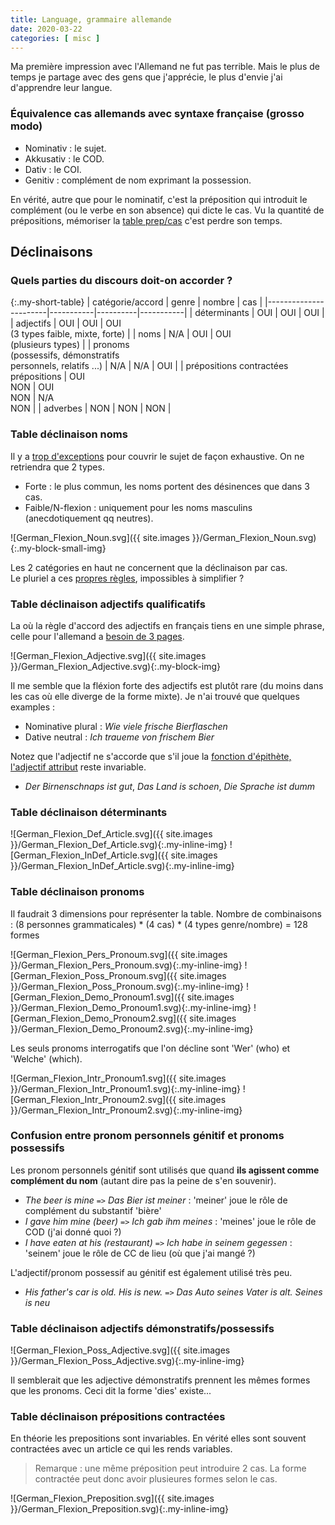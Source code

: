 ```yaml
---
title: Language, grammaire allemande
date: 2020-03-22
categories: [ misc ]
---
```


Ma première impression avec l'Allemand ne fut pas terrible.
Mais le plus de temps je partage avec des gens que j'apprécie, le plus d'envie j'ai d'apprendre leur langue.

### Équivalence cas allemands avec syntaxe française (grosso modo)

* Nominativ : le sujet.
* Akkusativ : le COD.
* Dativ : le COI.
* Genitiv : complément de nom exprimant la possession.

En vérité, autre que pour le nominatif, c'est la préposition qui introduit le complément (ou le verbe en son absence) qui dicte le cas.
Vu la quantité de prépositions, mémoriser la [table prep/cas][6] c'est perdre son temps.


## Déclinaisons

### Quels parties du discours doit-on accorder ? 

{:.my-short-table}
| catégorie/accord      |   genre   |  nombre  |    cas    |
|-----------------------|-----------|----------|-----------|
| déterminants          | OUI | OUI | OUI |
| adjectifs             | OUI | OUI | OUI<br/>(3 types faible, mixte, forte) |
| noms                  | N/A | OUI | OUI<br/>(plusieurs types) |
| pronoms<br/>(possessifs, démonstratifs<br/>personnels, relatifs ...) | N/A | N/A | OUI |
| prépositions contractées<br/>prépositions | OUI<br/>NON | OUI<br/>NON | N/A<br/>NON | 
| adverbes              | NON | NON | NON |

### Table déclinaison noms

Il y a [trop d'exceptions][2] pour couvrir le sujet de façon exhaustive. On ne retriendra que 2 types.

* Forte : le plus commun, les noms portent des désinences que dans 3 cas.
* Faible/N-flexion : uniquement pour les noms masculins (anecdotiquement qq neutres).

![German_Flexion_Noun.svg]({{ site.images }}/German_Flexion_Noun.svg){:.my-block-small-img}

Les 2 catégories en haut ne concernent que la déclinaison par cas.  
Le pluriel a ces [propres règles][7], impossibles à simplifier ?

### Table déclinaison adjectifs qualificatifs

La où la règle d'accord des adjectifs en français tiens en une simple phrase, celle pour l'allemand a [besoin de 3 pages][5].

![German_Flexion_Adjective.svg]({{ site.images }}/German_Flexion_Adjective.svg){:.my-block-img}

Il me semble que la fléxion forte des adjectifs est plutôt rare (du moins dans les cas où elle diverge de la forme mixte).
Je n'ai trouvé que quelques examples :

* Nominative plural : _Wie viele frische Bierflaschen_
* Dative neutral : _Ich traueme von frischem Bier_

Notez que l'adjectif ne s'accorde que s'il joue la [fonction d'épithète, l'adjectif attribut][8] reste invariable.

* _Der Birnenschnaps ist gut_, _Das Land is schoen_, _Die Sprache ist dumm_

### Table déclinaison déterminants

![German_Flexion_Def_Article.svg]({{ site.images }}/German_Flexion_Def_Article.svg){:.my-inline-img}
![German_Flexion_InDef_Article.svg]({{ site.images }}/German_Flexion_InDef_Article.svg){:.my-inline-img}

### Table déclinaison pronoms

Il faudrait 3 dimensions pour représenter la table.
Nombre de combinaisons : (8 personnes grammaticales) * (4 cas) * (4 types genre/nombre) = 128 formes

![German_Flexion_Pers_Pronoum.svg]({{ site.images }}/German_Flexion_Pers_Pronoum.svg){:.my-inline-img}
![German_Flexion_Poss_Pronoum.svg]({{ site.images }}/German_Flexion_Poss_Pronoum.svg){:.my-inline-img}
![German_Flexion_Demo_Pronoum1.svg]({{ site.images }}/German_Flexion_Demo_Pronoum1.svg){:.my-inline-img}
![German_Flexion_Demo_Pronoum2.svg]({{ site.images }}/German_Flexion_Demo_Pronoum2.svg){:.my-inline-img}

Les seuls pronoms interrogatifs que l'on décline sont 'Wer' (who) et 'Welche' (which).

![German_Flexion_Intr_Pronoum1.svg]({{ site.images }}/German_Flexion_Intr_Pronoum1.svg){:.my-inline-img}
![German_Flexion_Intr_Pronoum2.svg]({{ site.images }}/German_Flexion_Intr_Pronoum2.svg){:.my-inline-img}

### Confusion entre pronom personnels génitif et pronoms possessifs

Les pronom personnels génitif sont utilisés que quand __ils agissent comme complément du nom__ (autant dire pas la peine de s'en souvenir).

* _The beer is mine_ `=>` _Das Bier ist meiner_ : 'meiner' joue le rôle de complément du substantif 'bière'
* _I gave him mine (beer)_ `=>` _Ich gab ihm meines_ : 'meines' joue le rôle de COD (j'ai donné quoi ?)
* _I have eaten at his (restaurant)_ `=>` _Ich habe in seinem gegessen_ : 'seinem' joue le rôle de CC de lieu (où que j'ai mangé ?)

L'adjectif/pronom possessif au génitif est également utilisé très peu.

* _His father's car is old. His is new._ `=>` _Das Auto seines Vater is alt. Seines is neu_

### Table déclinaison adjectifs démonstratifs/possessifs

![German_Flexion_Poss_Adjective.svg]({{ site.images }}/German_Flexion_Poss_Adjective.svg){:.my-inline-img}

Il semblerait que les adjective démonstratifs prennent les mêmes formes que les pronoms. Ceci dit la forme 'dies' existe...

### Table déclinaison prépositions contractées

En théorie les prepositions sont invariables. En vérité elles sont souvent contractées avec un article ce qui les rends variables.

> Remarque : une même préposition peut introduire 2 cas. La forme contractée peut donc avoir plusieures formes selon le cas.

![German_Flexion_Preposition.svg]({{ site.images }}/German_Flexion_Preposition.svg){:.my-inline-img}


[1]: https://bonkersworld.net/img/2014.11.11_german_scrabble.png
[2]: https://www.germanveryeasy.com/noun-declension#declension
[3]: https://de.wikisource.org/wiki/Seite:Faust_II_(Goethe)_101.jpg
[5]: https://www.germanveryeasy.com/adjective-declension#Strong-declension
[6]: https://www.germanveryeasy.com/prepositions-in-german
[7]: https://www.youtube.com/watch?v=lcPUI-GavTs
[8]: https://fr.wikipedia.org/wiki/Adjectif#Fonctions_de_l'adjectif

